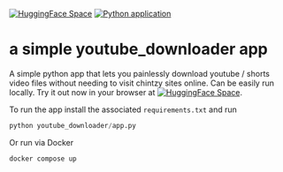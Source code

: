 [![HuggingFace Space](https://img.shields.io/badge/🤗-HuggingFace%20Space-cyan.svg)](https://huggingface.co/spaces/neonwatty/youtube_downloader) [![Python application](https://github.com/neonwatty/youtube_downloader/actions/workflows/python-app.yml/badge.svg)](https://github.com/neonwatty/youtube_downloader/actions/workflows/python-app.yml/python-app.yml)

# a simple youtube_downloader app

A simple python app that lets you painlessly download youtube / shorts video files without needing to visit chintzy sites online.  Can be easily run locally.  Try it out now in your browser at [![HuggingFace Space](https://img.shields.io/badge/🤗-HuggingFace%20Space-cyan.svg)](https://huggingface.co/spaces/neonwatty/youtube_downloader).

To run the app install the associated `requirements.txt` and run

```python
python youtube_downloader/app.py
```

Or run via Docker

```sh
docker compose up
```
